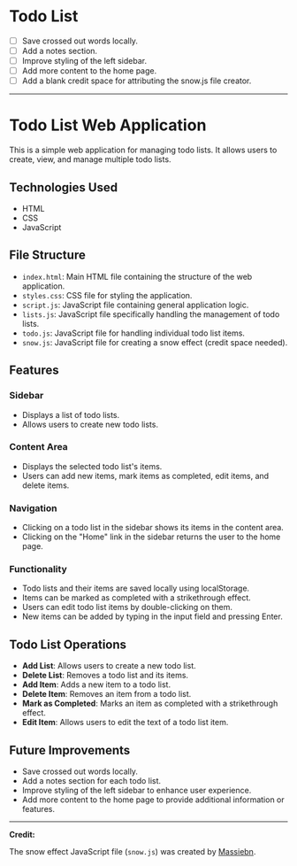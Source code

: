 # Todo List

- [ ] Save crossed out words locally.
- [ ] Add a notes section.
- [ ] Improve styling of the left sidebar.
- [ ] Add more content to the home page.
- [ ] Add a blank credit space for attributing the snow.js file creator.

---

# Todo List Web Application

This is a simple web application for managing todo lists. It allows users to create, view, and manage multiple todo lists.

## Technologies Used

- HTML
- CSS
- JavaScript

## File Structure

- `index.html`: Main HTML file containing the structure of the web application.
- `styles.css`: CSS file for styling the application.
- `script.js`: JavaScript file containing general application logic.
- `lists.js`: JavaScript file specifically handling the management of todo lists.
- `todo.js`: JavaScript file for handling individual todo list items.
- `snow.js`: JavaScript file for creating a snow effect (credit space needed).

## Features

### Sidebar

- Displays a list of todo lists.
- Allows users to create new todo lists.

### Content Area

- Displays the selected todo list's items.
- Users can add new items, mark items as completed, edit items, and delete items.

### Navigation

- Clicking on a todo list in the sidebar shows its items in the content area.
- Clicking on the "Home" link in the sidebar returns the user to the home page.

### Functionality

- Todo lists and their items are saved locally using localStorage.
- Items can be marked as completed with a strikethrough effect.
- Users can edit todo list items by double-clicking on them.
- New items can be added by typing in the input field and pressing Enter.

## Todo List Operations

- **Add List**: Allows users to create a new todo list.
- **Delete List**: Removes a todo list and its items.
- **Add Item**: Adds a new item to a todo list.
- **Delete Item**: Removes an item from a todo list.
- **Mark as Completed**: Marks an item as completed with a strikethrough effect.
- **Edit Item**: Allows users to edit the text of a todo list item.

## Future Improvements

- Save crossed out words locally.
- Add a notes section for each todo list.
- Improve styling of the left sidebar to enhance user experience.
- Add more content to the home page to provide additional information or features.

---

**Credit:**  

The snow effect JavaScript file (`snow.js`) was created by [Massiebn](https://codepen.io/massiebn/pen/OJMbXz).  

